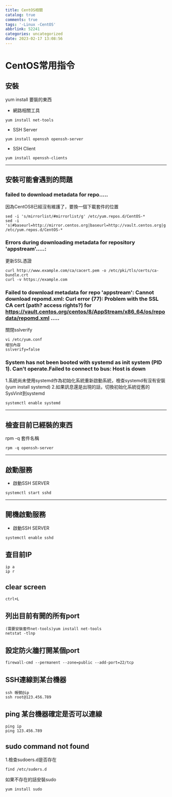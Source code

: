 ```yaml
---
title: CentOS相關
catalog: true
comments: true
tags: '-Linux -CentOS'
abbrlink: 52241
categories: uncategorized
date: 2023-02-17 13:08:56
---
```


# CentOS常用指令
## 安裝
 yum install 要裝的東西
 - 網路相關工具
 ```
 yum install net-tools
 ```
 - SSH Server
 ```
 yum install openssh openssh-server
 ```
 - SSH Client
 ```
 yum install openssh-clients
 ```
 ---

## 安裝可能會遇到的問題
### failed to download metadata for repo.....
因為CentOS8已經沒有維護了，要換一個下載套件的位置
```
sed -i 's/mirrorlist/#mirrorlist/g' /etc/yum.repos.d/CentOS-*
sed -i 's|#baseurl=http://mirror.centos.org|baseurl=http://vault.centos.org|g' /etc/yum.repos.d/CentOS-*
```
### Errors during downloading metadata for repository 'appstream'.....:
更新SSL憑證
``` 
curl http://www.example.com/ca/cacert.pem -o /etc/pki/tls/certs/ca-bundle.crt
curl -v https://example.com
```
### Failed to download metadata for repo 'appstream': Cannot download repomd.xml: Curl error (77): Problem with the SSL CA cert (path? access rights?) for https://vault.centos.org/centos/8/AppStream/x86_64/os/repodata/repomd.xml .....
關閉sslverify
```
vi /etc/yum.conf
增加內容
sslverify=false
```
### System has not been booted with systemd as init system (PID 1). Can't operate.Failed to connect to bus: Host is down
1.系統尚未使用systemd作為初始化系統重新啟動系統，檢查systemd有沒有安裝(yum install systemd)
2.如果訊息還是出現的話，切換初始化系統從舊的SysVinit到systemd
```
systemctl enable systemd
```

---
## 檢查目前已經裝的東西
rpm -q 套件名稱
```
rpm -q openssh-server
```
---
## 啟動服務
- 啟動SSH SERVER
```
systemctl start sshd
```
---
## 開機啟動服務
- 啟動SSH SERVER
```
systemctl enable sshd
```
## 查目前IP
```
ip a
ip r
```
## clear screen
```
ctrl+L
```
## 列出目前有開的所有port
```
(需要安裝套件net-tools)yum install net-tools
netstat -tlnp
```
## 設定防火牆打開某個port
```
firewall-cmd --permanent --zone=public --add-port=22/tcp
```
## SSH連線到某台機器
```
ssh 帳號@ip
ssh root@123.456.789
```
## ping 某台機器確定是否可以連線
```
ping ip
ping 123.456.789
```
## sudo command not found
1.檢查sudoers.d是否存在
```
find /etc/suders.d
```
如果不存在的話安裝sudo
```
yum install sudo
```